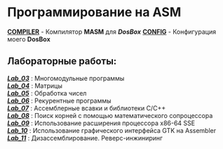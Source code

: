# Программирование на ASM

[__COMPILER__](https://github.com/DeadCool23/MachineDependetPL/tree/main/compile) - Компилятор __MASM__ для ___DosBox___
[__CONFIG__](https://github.com/DeadCool23/MachineDependetPL/tree/main/config) - Конфигурация моего __DosBox__

## Лабораторные работы:

[___Lab_03___](https://github.com/DeadCool23/MachineDependetPL/tree/main/lab_03) : Многомодульные программы<br>
[___Lab_04___](https://github.com/DeadCool23/MachineDependetPL/tree/main/lab_04) : Матрицы<br>
[___Lab_05___](https://github.com/DeadCool23/MachineDependetPL/tree/main/lab_05) : Обработка чисел<br>
[___Lab_06___](https://github.com/DeadCool23/MachineDependetPL/tree/main/lab_06) : Рекурентные программы <br>
[___Lab_07___](https://github.com/DeadCool23/MachineDependetPL/tree/main/lab_07) : Ассемблерные всавки и библиотеки С/С++ <br>
[___Lab_08___](https://github.com/DeadCool23/MachineDependetPL/tree/main/lab_08) : Поиск корней с помощью математического сопроцессора <br>
[___Lab_09___](https://github.com/DeadCool23/MachineDependetPL/tree/main/lab_09) : Использование расширения процессора x86-64 SSE <br>
[___Lab_10___](https://github.com/DeadCool23/MachineDependetPL/tree/main/lab_10) : Использование графического интерфейса GTK на Assembler <br>
[___Lab_11___](https://github.com/DeadCool23/MachineDependetPL/tree/main/lab_11) : Дизассемблирование. Реверс-инжиниринг <br>
